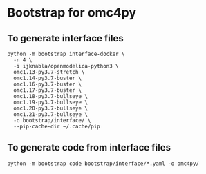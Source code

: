 
# Bootstrap for omc4py

## To generate interface files

```
python -m bootstrap interface-docker \
  -n 4 \
  -i ijknabla/openmodelica-python3 \
  omc1.13-py3.7-stretch \
  omc1.14-py3.7-buster \
  omc1.16-py3.7-buster \
  omc1.17-py3.7-buster \
  omc1.18-py3.7-bullseye \
  omc1.19-py3.7-bullseye \
  omc1.20-py3.7-bullseye \
  omc1.21-py3.7-bullseye \
  -o bootstrap/interface/ \
  --pip-cache-dir ~/.cache/pip
```

## To generate code from interface files
```
python -m bootstrap code bootstrap/interface/*.yaml -o omc4py/
```
